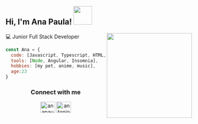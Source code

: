 <h2> Hi, I'm Ana Paula! <img src="https://media.giphy.com/media/clM6fzkkgbAUU/giphy.gif" width="50"></h2>
<img align='right' src="https://media.giphy.com/media/8lPQQ6UsC1uXllpa40/giphy.gif" width="230">
💻 Junior Full Stack Developer


```javascript
const Ana = {
  code: [Javascript, Typescript, HTML, CSS, Java],
  tools: [Node, Angular, Insomnia],
  hobbies: [my pet, anime, music],
  age:23
}
```

<h3 align="center"><img src="https://imgur.com/tGDnqxU.gif" width="15">Connect with me<img src="https://imgur.com/tGDnqxU.gif" width="15"></h3>
<p align="center">
<a href="https://instagram.com/anapaulacello" target="blank"><img align="center" src="https://raw.githubusercontent.com/rahuldkjain/github-profile-readme-generator/master/src/images/icons/Social/instagram.svg" alt="anapaulacello" height="30" width="40" /></a>
<a href="https://www.linkedin.com/in/ana-paula-morales-dulzaides-813645218/" target="blank"><img align="center" src="https://raw.githubusercontent.com/rahuldkjain/github-profile-readme-generator/master/src/images/icons/Social/linked-in-alt.svg" alt="antonio-rosales-martinez-925397213" height="30" width="40" /></a>

</p>

